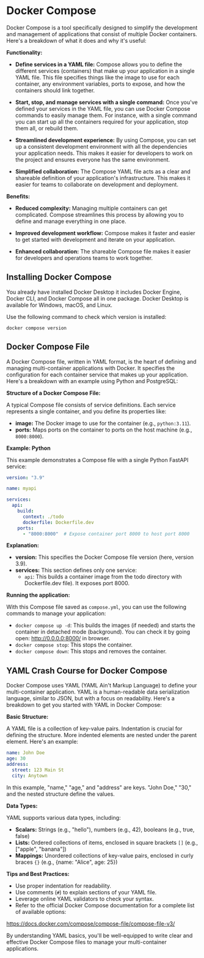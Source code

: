 # Docker Compose

Docker Compose is a tool specifically designed to simplify the development and management of applications that consist of multiple Docker containers. Here's a breakdown of what it does and why it's useful:

**Functionality:**

* **Define services in a YAML file:**  Compose allows you to define the different services (containers) that make up your application in a single YAML file. This file specifies things like the image to use for each container, any environment variables, ports to expose, and how the containers should link together.

* **Start, stop, and manage services with a single command:**  Once you've defined your services in the YAML file, you can use Docker Compose commands to easily manage them. For instance, with a single command you can start up all the containers required for your application, stop them all, or rebuild them.

* **Streamlined development experience:**  By using Compose, you can set up a consistent development environment with all the dependencies your application needs. This makes it easier for developers to work on the project and ensures everyone has the same environment.

* **Simplified collaboration:**  The Compose YAML file acts as a clear and shareable definition of your application's infrastructure. This makes it easier for teams to collaborate on development and deployment.

**Benefits:**

* **Reduced complexity:**  Managing multiple containers can get complicated. Compose streamlines this process by allowing you to define and manage everything in one place.

* **Improved development workflow:**  Compose makes it faster and easier to get started with development and iterate on your application.

* **Enhanced collaboration:**  The shareable Compose file makes it easier for developers and operations teams to work together.

## Installing Docker Compose

You already have installed Docker Desktop it includes Docker Engine, Docker CLI, and Docker Compose all in one package. Docker Desktop is available for Windows, macOS, and Linux.

Use the following command to check which version is installed:

    docker compose version

## Docker Compose File

A Docker Compose file, written in YAML format, is the heart of defining and managing multi-container applications with Docker. It specifies the configuration for each container service that makes up your application. Here's a breakdown with an example using Python and PostgreSQL:

**Structure of a Docker Compose File:**

A typical Compose file consists of service definitions. Each service represents a single container, and you define its properties like:

* **image:** The Docker image to use for the container (e.g., `python:3.11`).
* **ports:** Maps ports on the container to ports on the host machine (e.g., `8000:8000`).


**Example: Python**

This example demonstrates a Compose file with a single Python FastAPI service:

```yaml
version: "3.9"

name: myapi

services:
  api:
    build:
      context: ./todo
      dockerfile: Dockerfile.dev
    ports:
      - "8000:8000"  # Expose container port 8000 to host port 8000  

```

**Explanation:**

* **version:** This specifies the Docker Compose file version (here, version 3.9).
* **services:** This section defines only one service:
    * `api`: This builds a container image from the todo directory with Dockerfile.dev file). It exposes port 8000.
    

**Running the application:**

With this Compose file saved as `compose.yml`, you can use the following commands to manage your application:

* `docker compose up -d`: This builds the images (if needed) and starts the container in detached mode (background). You can check it by going open: http://0.0.0.0:8000/ in browser.
* `docker compose stop`: This stops the container.
* `docker compose down`: This stops and removes the container.

## YAML Crash Course for Docker Compose

Docker Compose uses YAML (YAML Ain't Markup Language) to define your multi-container application. YAML is a human-readable data serialization language, similar to JSON, but with a focus on readability. Here's a breakdown to get you started with YAML in Docker Compose:

**Basic Structure:**

A YAML file is a collection of key-value pairs. Indentation is crucial for defining the structure. More indented elements are nested under the parent element. Here's an example:

```yaml
name: John Doe
age: 30
address:
  street: 123 Main St
  city: Anytown
```

In this example, "name," "age," and "address" are keys. "John Doe," "30," and the nested structure define the values.

**Data Types:**

YAML supports various data types, including:

* **Scalars:** Strings (e.g., "hello"), numbers (e.g., 42), booleans (e.g., true, false)
* **Lists:** Ordered collections of items, enclosed in square brackets `[]` (e.g., ["apple", "banana"])
* **Mappings:** Unordered collections of key-value pairs, enclosed in curly braces `{}` (e.g., {name: "Alice", age: 25})


**Tips and Best Practices:**

* Use proper indentation for readability.
* Use comments (`#`) to explain sections of your YAML file.
* Leverage online YAML validators to check your syntax.
* Refer to the official Docker Compose documentation for a complete list of available options: 

https://docs.docker.com/compose/compose-file/compose-file-v3/

By understanding YAML basics, you'll be well-equipped to write clear and effective Docker Compose files to manage your multi-container applications.

